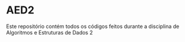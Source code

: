 # AED2
Este repositório contém todos os códigos feitos durante a disciplina de Algoritmos e Estruturas de Dados 2
